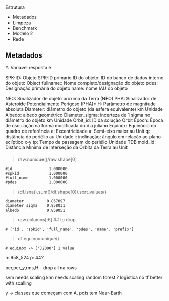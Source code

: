 #####

Estrutura

- Metadados
- Limpeza
- Benchmark
- Modelo 2
- Rede

## Metadados

Y: Variavel resposta é

SPK-ID: Objeto SPK-ID primário
ID do objeto: ID do banco de dados interno do objeto
Object fullname:: Nome completo/designação do objeto
pdes: Designação primária do objeto
name: nome IAU do objeto

NEO: Sinalizador de objeto próximo da Terra (NEO)
PHA: Sinalizador de Asteroide Potencialmente Perigoso (PHA)\*
H: Parâmetro de magnitude absoluta
Diameter: diâmetro do objeto (da esfera equivalente) km Unidade
Albedo: albedo geométrico
Diameter_sigma: incerteza de 1 sigma no diâmetro do objeto km Unidade
Orbit_id: ID da solução Orbit
Epoch: Época de osculação na forma modificada do dia juliano
Equinox: Equinócio do quadro de referência
e: Excentricidade
a: Semi-eixo maior au Unit
q: distância do periélio au Unidade
i: inclinação; ângulo em relação ao plano eclíptico x-y
tp: Tempo de passagem do periélio Unidade TDB
moid_ld: Distância Mínima de Interseção da Órbita da Terra au Unit

####

> raw.nunique()/raw.shape[0]

    #id                1.000000
    #spkid             1.000000
    #full_name         1.000000
    #pdes              1.000000

> (df.isna().sum()/df.shape[0]).sort_values()

    diameter          0.857897
    diameter_sigma    0.858031
    albedo            0.859051

> raw.columns[:6] ## to drop

    # ['id', 'spkid', 'full_name', 'pdes', 'name', 'prefix']

> df.equinox.unique()

    # equinox -> ['J2000'] 1 value

n: 958_524
p: 44?


per,per_y,rms,H - drop all na rows


svm needs scaling
knn needs scaling
random forest ?
logistica no
tf better with scalling


y -> classes que começam com A, pois tem Near-Earth 